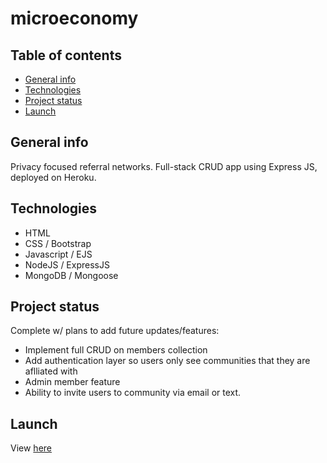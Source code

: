 # microeconomy

## Table of contents
* [General info](#general-info)
* [Technologies](#technologies)
* [Project status](#project-status)
* [Launch](#launch)

## General info
Privacy focused referral networks. Full-stack CRUD app using Express JS, deployed on Heroku.

## Technologies
- HTML
- CSS / Bootstrap
- Javascript / EJS
- NodeJS / ExpressJS
- MongoDB / Mongoose

## Project status
Complete w/ plans to add future updates/features:
- Implement full CRUD on members collection
- Add authentication layer so users only see communities that they are aflliated with
- Admin member feature
- Ability to invite users to community via email or text.

## Launch
View [here](http://microeconomy.herokuapp.com/)